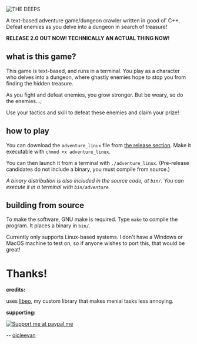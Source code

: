 <!-- such a cool logo, huh -->
![THE DEEPS](https://i.ibb.co/kJjV5jH/2021-09-18-16-22.png "THE DEEPS")

A text-based adventure game/dungeon crawler written in good ol' C++. Defeat enemies as you delve into a dungeon in search of treasure! 

**RELEASE 2.0 OUT NOW! TECHNICALLY AN ACTUAL THING NOW!**

## what is this game?

This game is text-based, and runs in a terminal. You play as a character who delves into a dungeon, where ghastly enemies hope to stop you from finding the hidden treasure.

As you fight and defeat enemies, you grow stronger. But be weary, so do the enemies...;

Use your tactics and skill to defeat these enemies and claim your prize!

## how to play

You can download the `adventure_linux` file from [the release section](https://github.com/oicleevan/text-dungeon-adventure/releases/). Make it executable with `chmod +x adventure_linux`. 

You can then launch it from a terminal with `./adventure_linux`. (Pre-release candidates do not include a binary, you must compile from source.)

*A binary distribution is also included in the source code, at `bin/`. You can execute it in a terminal with `bin/adventure`.*

## building from source

To make the software, GNU make is required. Type `make` to compile the program. It places a binary in `bin/`.

Currently only supports Linux-based systems. I don't have a Windows or MacOS machine to test on, so if anyone wishes to port this, that would be great!

# Thanks!

**credits:**

uses [libeo](src/libeo/README.md), my custom library that makes menial tasks less annoying.

**supporting:**

[![Support me at paypal.me](https://www.zahlungsverkehrsfragen.de/wp-content/uploads/2018/10/paypalme.png "Support me at paypal.me")](https://paypal.me/eoicle)

-- [oicleevan](https://oicleevan.xyz)
